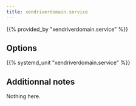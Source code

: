 ```yaml
---
title: xendriverdomain.service
---
```


{{% provided_by "xendriverdomain.service" %}}

## Options

{{% systemd_unit "xendriverdomain.service" %}}

## Additionnal notes

Nothing here.